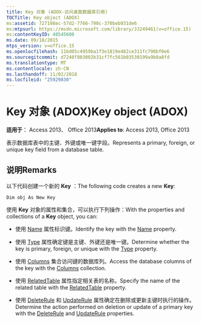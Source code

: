 ```yaml
---
title: Key 对象 (ADOX-访问桌面数据库引用)
TOCTitle: Key object (ADOX)
ms:assetid: 727198ec-57d2-7766-790c-370beb931de6
ms:mtpsurl: https://msdn.microsoft.com/library/JJ249461(v=office.15)
ms:contentKeyID: 48545608
ms.date: 09/18/2015
mtps_version: v=office.15
ms.openlocfilehash: 11bd05c4959ba1f3e1819e482ce311fc798bf0e6
ms.sourcegitcommit: d7248f803002b31cf7fc561b03530199a9b0a8fd
ms.translationtype: MT
ms.contentlocale: zh-CN
ms.lasthandoff: 11/02/2018
ms.locfileid: "25929830"
---
```

# <a name="key-object-adox"></a><span data-ttu-id="1b7ec-102">Key 对象 (ADOX)</span><span class="sxs-lookup"><span data-stu-id="1b7ec-102">Key object (ADOX)</span></span>


<span data-ttu-id="1b7ec-103">**适用于**： Access 2013、 Office 2013</span><span class="sxs-lookup"><span data-stu-id="1b7ec-103">**Applies to**: Access 2013, Office 2013</span></span>

<span data-ttu-id="1b7ec-104">表示数据库表中的主键、外键或唯一键字段。</span><span class="sxs-lookup"><span data-stu-id="1b7ec-104">Represents a primary, foreign, or unique key field from a database table.</span></span>

## <a name="remarks"></a><span data-ttu-id="1b7ec-105">说明</span><span class="sxs-lookup"><span data-stu-id="1b7ec-105">Remarks</span></span>

<span data-ttu-id="1b7ec-106">以下代码创建一个新的 **Key** ：</span><span class="sxs-lookup"><span data-stu-id="1b7ec-106">The following code creates a new **Key**:</span></span>

`Dim obj As New Key`

<span data-ttu-id="1b7ec-107">使用 **Key** 对象的属性和集合，可以执行下列操作：</span><span class="sxs-lookup"><span data-stu-id="1b7ec-107">With the properties and collections of a **Key** object, you can:</span></span>

- <span data-ttu-id="1b7ec-108">使用 [Name](name-property-adox.md) 属性标识键。</span><span class="sxs-lookup"><span data-stu-id="1b7ec-108">Identify the key with the [Name](name-property-adox.md) property.</span></span>

- <span data-ttu-id="1b7ec-109">使用 [Type](https://msdn.microsoft.com/library/jj248879\(v=office.15\)) 属性确定键是主键、外键还是唯一键。</span><span class="sxs-lookup"><span data-stu-id="1b7ec-109">Determine whether the key is primary, foreign, or unique with the [Type](https://msdn.microsoft.com/library/jj248879\(v=office.15\)) property.</span></span>

- <span data-ttu-id="1b7ec-110">使用 [Columns](columns-collection-adox.md) 集合访问键的数据库列。</span><span class="sxs-lookup"><span data-stu-id="1b7ec-110">Access the database columns of the key with the [Columns](columns-collection-adox.md) collection.</span></span>

- <span data-ttu-id="1b7ec-111">使用 [RelatedTable](relatedtable-property-adox.md) 属性指定相关表的名称。</span><span class="sxs-lookup"><span data-stu-id="1b7ec-111">Specify the name of the related table with the [RelatedTable](relatedtable-property-adox.md) property.</span></span>

- <span data-ttu-id="1b7ec-112">使用 [DeleteRule](deleterule-property-adox.md) 和 [UpdateRule](updaterule-property-adox.md) 属性确定在删除或更新主键时执行的操作。</span><span class="sxs-lookup"><span data-stu-id="1b7ec-112">Determine the action performed on deletion or update of a primary key with the [DeleteRule](deleterule-property-adox.md) and [UpdateRule](updaterule-property-adox.md) properties.</span></span>


